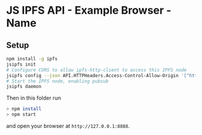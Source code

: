 # JS IPFS API - Example Browser - Name

## Setup

```sh
npm install -g ipfs
jsipfs init
# Configure CORS to allow ipfs-http-client to access this IPFS node
jsipfs config --json API.HTTPHeaders.Access-Control-Allow-Origin '["http://127.0.0.1:8888"]'
# Start the IPFS node, enabling pubsub
jsipfs daemon
```

Then in this folder run

```bash
> npm install
> npm start
```

and open your browser at `http://127.0.0.1:8888`.

